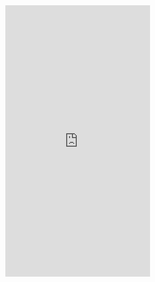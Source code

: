 <iframe  
height=850
width=90%
src="https://ks.wjx.top/vm/wMKVNEC.aspx"  
frameborder=0  
allowfullscreen>
</iframe>